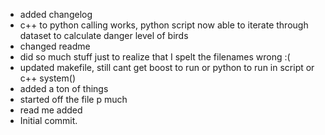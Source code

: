 - added changelog
- c++ to python calling works, python script now able to iterate through dataset to calculate danger level of birds
- changed readme
- did so much stuff just to realize that I spelt the filenames wrong :(
- updated makefile, still cant get boost to run or python to run in script or c++ system()
- added a ton of things
- started off the file p much
- read me added
- Initial commit.
